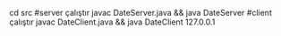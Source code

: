 cd src 
#server çalıştır 
javac DateServer.java && java DateServer
#client çalıştır 
javac DateClient.java && java DateClient 127.0.0.1

